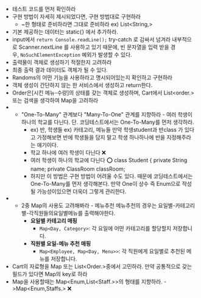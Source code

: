 - 테스트 코드를 먼저 확인하라
- 구현 방법이 자세히 제시되었다면, 구현 방법대로 구현하라
	-  ~한 형태로 준비하라면 그대로 준비하라 ex) List<String,>
- 기본 제공하는 데이터는 static{} 에서 추가하라.
- input에서 `return Console.readLine();` try-catch 로 감싸서 넘겨라
	내부적으로 Scanner.nextLine 를 사용하고 있기 때문에, 빈 문자열을 입력 받을 경우, `NoSuchElementException` 예외가 발생할 수 있다.
-  출력물이 객체로 생성하기 적절한지 고려하라
-  최종 출력 결과 데이터도 객체가 될 수 있다.
-  Randoms의 어떤 기능을 사용하라고 명시되어있는지 확인하고 구현하라
- 객체 생성이 간단하지 않는 한 서비스에서 생성하고 return한다.
- Order은[시킨 메뉴-수량]의 상태를 갖는 객체로 생성하며, Cart에서 List<order.> 또는 검색을 생각하여 Map을 고려하라
- - "One-To-Many" 관계보다 "Many-To-One" 관계를 지향하라 - 여러 학생이 하나의 학교를 다닌다.
  단. 코딩테스트에서는 One-To-Many를 먼저 생각하라.
	-  ex) 반, 학생들
  ex) 카테고리, 메뉴들
	만약 학생student과 반class 가 있다고 가정해보면 반에 학생들을 담지 말고 학생 하나하나에 반을 지정해주라는 얘기이다.
	 - 학교 하나에 여러 학생이 다닌다 ❌
	 - 여러 학생이 하나의 학교에 다닌다 ⭕️
	 class Student { 
		 private String name;
		 private ClassRoom classRoom;
	 - 하지만 이 방법은 구현 방법이 어려울 수도 있다.
	때문에 코딩테스트에서는 One-To-Many를 먼저 생각해본다. 
	만약 One이 상수 즉 Enum으로 작성될 가능성이있으면 더욱더 그렇게 관리한다.
- - 2중 Map의 사용도 고려해봐라 - 메뉴추천
	메뉴추천의 경우는 요일별-카테고리별-각직원들의요일별메뉴를 출력해야한다.
	- **요일별 카테고리 매핑**
	    - `Map<Day, Category>`: 각 요일에 어떤 카테고리를 할당할지 저장합니다.
	- **직원별 요일-메뉴 추천 매핑**
	    - `Map<Employee, Map<Day, Menu>>`: 각 직원에게 요일별로 추천된 메뉴를 저장합니다.
- Cart의 자료형을 Map 또는 List<Order.>중에서 고민하라. 만약 공통적으로 갖는 필드가 있다면 Map의 key로 하라
- Map을 사용할때는 Map<Enum,List<Staff.>>의 형태를 지향하라. ->Map<Enum,Staffs.> ❌